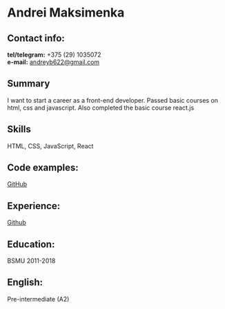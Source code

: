 # Andrei Maksimenka

## Contact info:  
**tel/telegram:** +375 (29) 1035072    
**e-mail:** andreyb622@gmail.com  

## Summary
I want to start a career as a front-end developer. Passed basic courses on html, css and javascript. Also completed the basic course react.js
## Skills 
HTML, CSS, JavaScript, React

## Code examples:
[GitHub](https://github.com/andreyb622/tms-html/blob/master/lesson%206/index.html)

## Experience:
[Github](https://github.com/andreyb622/tms-html)

## Education: 
BSMU 2011-2018

## English:
Pre-intermediate (A2) 